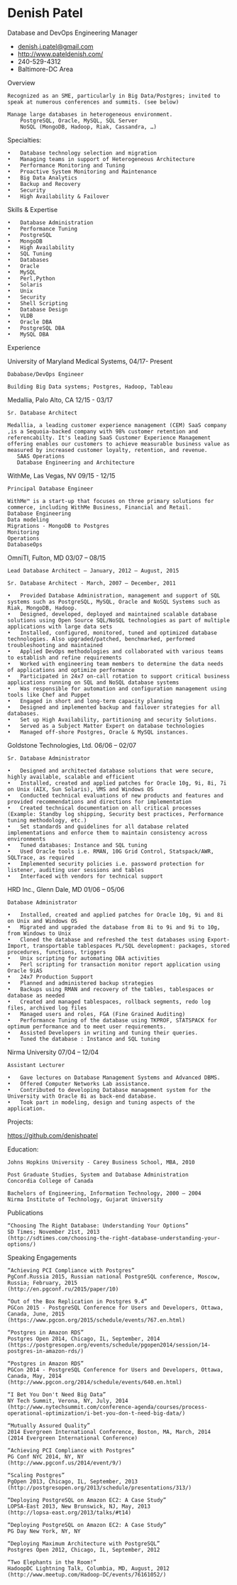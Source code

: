 # Denish Patel 
Database and DevOps Engineering Manager

 * <denish.j.patel@gmail.com>
 * http://www.pateldenish.com/
 * 240-529-4312
 * Baltimore-DC Area

Overview	

	Recognized as an SME, particularly in Big Data/Postgres; invited to speak at numerous conferences and summits. (see below) 

	Manage large databases in heterogeneous environment. 
		PostgreSQL, Oracle, MySQL, SQL Server
		NoSQL (MongoDB, Hadoop, Riak, Cassandra, …) 

Specialties: 
 
	•	Database technology selection and migration
	•	Managing teams in support of Heterogeneous Architecture
	•	Performance Monitoring and Tuning
	•	Proactive System Monitoring and Maintenance
	•	Big Data Analytics
	•	Backup and Recovery
	•	Security
	•	High Availability & Failover 

Skills & Expertise
 
	•	Database Administration
	•	Performance Tuning
	•	PostgreSQL
	•	MongoDB
	•	High Availability
	•	SQL Tuning
	•	Databases
	•	Oracle
	•	MySQL
	•	Perl,Python
	•	Solaris
	•	Unix
	•	Security
	•	Shell Scripting
	•	Database Design
	•	VLDB
	•	Oracle DBA
	•	PostgreSQL DBA
	•	MySQL DBA 

Experience

University of Maryland Medical Systems, 04/17- Present
  
  	Dababase/DevOps Engineer
	
	Building Big Data systems; Postgres, Hadoop, Tableau
	
Medallia, Palo Alto, CA 12/15 - 03/17

	Sr. Database Architect

	Medallia, a leading customer experience management (CEM) SaaS company ,is a Sequoia-backed company with 98% customer retention and referencabilty. It's leading SaaS Customer Experience Management offering enables our customers to achieve measurable business value as measured by increased customer loyalty, retention, and revenue.
       SAAS Operations 
       Database Engineering and Architecture

WithMe, Las Vegas, NV	09/15 - 12/15 

	Principal Database Engineer

	WithMe™ is a start-up that focuses on three primary solutions for commerce, including WithMe Business, Financial and Retail. 
	Database Engineering 
	Data modeling 
	Migrations - MongoDB to Postgres 
	Monitoring
	Operations 
	DatabaseOps

OmniTI, Fulton, MD	03/07 – 08/15

	Lead Database Architect – January, 2012 – August, 2015
	
	Sr. Database Architect - March, 2007 – December, 2011

	•	Provided Database Administration, management and support of SQL systems such as PostgreSQL, MySQL, Oracle and NoSQL Systems such as Riak, MongoDB, Hadoop. 
	•	Designed, developed, deployed and maintained scalable database solutions using Open Source SQL/NoSQL technologies as part of multiple applications with large data sets 
	•	Installed, configured, monitored, tuned and optimized database technologies. Also upgraded/patched, benchmarked, performed troubleshooting and maintained
	•	Applied DevOps methodologies and collaborated with various teams to establish and refine requirements 
	•	Worked with engineering team members to determine the data needs of applications and optimize performance 
	•	Participated in 24x7 on-call rotation to support critical business applications running on SQL and NoSQL database systems 
	•	Was responsible for automation and configuration management using tools like Chef and Puppet
	•	Engaged in short and long-term capacity planning
	•	Designed and implemented backup and failover strategies for all databases.
	•	Set up High Availability, partitioning and security Solutions.
	•	Served as a Subject Matter Expert on database technologies
	•	Managed off-shore Postgres, Oracle & MySQL instances.

Goldstone Technologies, Ltd.	06/06 – 02/07

	Sr. Database Administrator

	•	Designed and architected database solutions that were secure, highly available, scalable and efficient 
	•	Installed, created and applied patches for Oracle 10g, 9i, 8i, 7i on Unix (AIX, Sun Solaris), VMS and Windows OS
	•	Conducted technical evaluations of new products and features and provided recommendations and directions for implementation
	•	Created technical documentation on all critical processes (Example: Standby log shipping, Security best practices, Performance tuning methodology, etc.)
	•	Set standards and guidelines for all database related implementations and enforce them to maintain consistency across environments 
	•	Tuned databases: Instance and SQL tuning
	•	Used Oracle tools i.e. RMAN, 10G Grid Control, Statspack/AWR, SQLTrace, as required 
	•	Implemented security policies i.e. password protection for listener, auditing user sessions and tables 
	•	Interfaced with vendors for technical support 

HRD Inc., Glenn Dale, MD 	01/06 – 05/06

	Database Administrator

	•	Installed, created and applied patches for Oracle 10g, 9i and 8i on Unix and Windows OS 
	•	Migrated and upgraded the database from 8i to 9i and 9i to 10g, from Windows to Unix
	•	Cloned the database and refreshed the test databases using Export-Import, transportable tablespaces PL/SQL development: packages, stored procedures, functions, triggers
	•	Unix scripting for automating DBA activities
	•	Perl scripting for transaction monitor report application using Oracle 9iAS
	•	24x7 Production Support
	•	Planned and administered backup strategies
	•	Backups using RMAN and recovery of the tables, tablespaces or database as needed
	•	Created and managed tablespaces, rollback segments, redo log files, archived log files
	•	Managed users and roles, FGA (Fine Grained Auditing)
	•	Performance Tuning of the database using TKPROF, STATSPACK for optimum performance and to meet user requirements. 
	•	Assisted Developers in writing and tuning their queries.
	•	Tuned the database : Instance and SQL tuning

Nirma University	07/04 – 12/04

	Assistant Lecturer

	•	Gave lectures on Database Management Systems and Advanced DBMS. 
	•	Offered Computer Networks Lab assistance.
	•	Contributed to developing Database management system for the University with Oracle 8i as back-end database.
	•	Took part in modeling, design and tuning aspects of the application.

Projects:
   
   https://github.com/denishpatel

Education:

	Johns Hopkins University - Carey Business School, MBA, 2010

	Post Graduate Studies, System and Database Administration
	Concordia College of Canada

	Bachelors of Engineering, Information Technology, 2000 – 2004
	Nirma Institute of Technology, Gujarat University

Publications

	“Choosing The Right Database: Understanding Your Options”
	SD Times; November 21st, 2013
	(http://sdtimes.com/choosing-the-right-database-understanding-your-options/)

Speaking Engagements

	“Achieving PCI Compliance with Postgres”
	PgConf.Russia 2015, Russian national PostgreSQL conference, Moscow, Russia; February, 2015
	(http://en.pgconf.ru/2015/paper/10)

	“Out of the Box Replication in Postgres 9.4”
	PGCon 2015 - PostgreSQL Conference for Users and Developers, Ottawa, Canada, June, 2015
	(https://www.pgcon.org/2015/schedule/events/767.en.html)

	“Postgres in Amazon RDS”
	Postgres Open 2014, Chicago, IL, September, 2014
	(https://postgresopen.org/events/schedule/pgopen2014/session/14-postgres-in-amazon-rds/)

	“Postgres in Amazon RDS”
	PGCon 2014 - PostgreSQL Conference for Users and Developers, Ottawa, Canada, May, 2014
	(http://www.pgcon.org/2014/schedule/events/640.en.html)

	“I Bet You Don't Need Big Data”
	NY Tech Summit, Verona, NY, July, 2014
	(http://www.nytechsummit.com/conference-agenda/courses/process-operational-optimization/i-bet-you-don-t-need-big-data/)

	“Mutually Assured Quality”
	2014 Evergreen International Conference, Boston, MA, March, 2014
	(2014 Evergreen International Conference)

	“Achieving PCI Compliance with Postgres”
	PG Conf NYC 2014, NY, NY
	(http://www.pgconf.us/2014/event/9/)

	“Scaling Postgres”
	PgOpen 2013, Chicago, IL, September, 2013 
	(http://postgresopen.org/2013/schedule/presentations/313/)

	“Deploying PostgreSQL on Amazon EC2: A Case Study”
	LOPSA-East 2013, New Brunswick, NJ, May, 2013 
	(http://lopsa-east.org/2013/talks/#t14)

	“Deploying PostgreSQL on Amazon EC2: A Case Study”
	PG Day New York, NY, NY

	“Deploying Maximum Architecture with PostgreSQL”
	Postgres Open 2012, Chicago, IL, September, 2012

	“Two Elephants in the Room!”
	HadoopDC Lightning Talk, Columbia, MD, August, 2012  
	(http://www.meetup.com/Hadoop-DC/events/76161052/)
